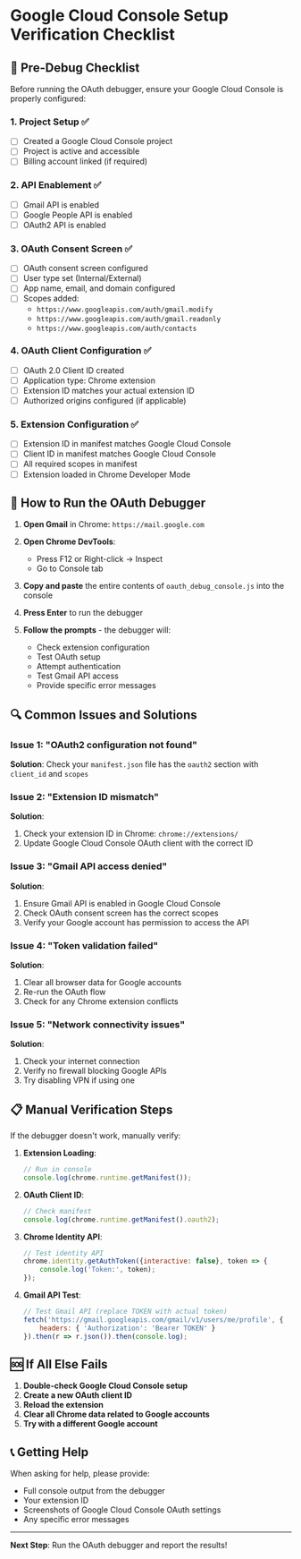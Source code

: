 <!--
Created on: 6/17/2025
Edited on: 6/17/2025, 6/24/2025
-->

# Google Cloud Console Setup Verification Checklist

## 🔧 Pre-Debug Checklist

Before running the OAuth debugger, ensure your Google Cloud Console is properly configured:

### 1. Project Setup ✅
- [ ] Created a Google Cloud Console project
- [ ] Project is active and accessible
- [ ] Billing account linked (if required)

### 2. API Enablement ✅
- [ ] Gmail API is enabled
- [ ] Google People API is enabled  
- [ ] OAuth2 API is enabled

### 3. OAuth Consent Screen ✅
- [ ] OAuth consent screen configured
- [ ] User type set (Internal/External)
- [ ] App name, email, and domain configured
- [ ] Scopes added:
  - `https://www.googleapis.com/auth/gmail.modify`
  - `https://www.googleapis.com/auth/gmail.readonly`
  - `https://www.googleapis.com/auth/contacts`

### 4. OAuth Client Configuration ✅
- [ ] OAuth 2.0 Client ID created
- [ ] Application type: Chrome extension
- [ ] Extension ID matches your actual extension ID
- [ ] Authorized origins configured (if applicable)

### 5. Extension Configuration ✅
- [ ] Extension ID in manifest matches Google Cloud Console
- [ ] Client ID in manifest matches Google Cloud Console
- [ ] All required scopes in manifest
- [ ] Extension loaded in Chrome Developer Mode

## 🚀 How to Run the OAuth Debugger

1. **Open Gmail** in Chrome: `https://mail.google.com`

2. **Open Chrome DevTools**: 
   - Press F12 or Right-click → Inspect
   - Go to Console tab

3. **Copy and paste** the entire contents of `oauth_debug_console.js` into the console

4. **Press Enter** to run the debugger

5. **Follow the prompts** - the debugger will:
   - Check extension configuration
   - Test OAuth setup
   - Attempt authentication
   - Test Gmail API access
   - Provide specific error messages

## 🔍 Common Issues and Solutions

### Issue 1: "OAuth2 configuration not found"
**Solution**: Check your `manifest.json` file has the `oauth2` section with `client_id` and `scopes`

### Issue 2: "Extension ID mismatch"
**Solution**: 
1. Check your extension ID in Chrome: `chrome://extensions/`
2. Update Google Cloud Console OAuth client with the correct ID

### Issue 3: "Gmail API access denied"
**Solution**:
1. Ensure Gmail API is enabled in Google Cloud Console
2. Check OAuth consent screen has the correct scopes
3. Verify your Google account has permission to access the API

### Issue 4: "Token validation failed"
**Solution**:
1. Clear all browser data for Google accounts
2. Re-run the OAuth flow
3. Check for any Chrome extension conflicts

### Issue 5: "Network connectivity issues"
**Solution**:
1. Check your internet connection
2. Verify no firewall blocking Google APIs
3. Try disabling VPN if using one

## 📋 Manual Verification Steps

If the debugger doesn't work, manually verify:

1. **Extension Loading**:
   ```javascript
   // Run in console
   console.log(chrome.runtime.getManifest());
   ```

2. **OAuth Client ID**:
   ```javascript
   // Check manifest
   console.log(chrome.runtime.getManifest().oauth2);
   ```

3. **Chrome Identity API**:
   ```javascript
   // Test identity API
   chrome.identity.getAuthToken({interactive: false}, token => {
       console.log('Token:', token);
   });
   ```

4. **Gmail API Test**:
   ```javascript
   // Test Gmail API (replace TOKEN with actual token)
   fetch('https://gmail.googleapis.com/gmail/v1/users/me/profile', {
       headers: { 'Authorization': 'Bearer TOKEN' }
   }).then(r => r.json()).then(console.log);
   ```

## 🆘 If All Else Fails

1. **Double-check Google Cloud Console setup**
2. **Create a new OAuth client ID**
3. **Reload the extension**
4. **Clear all Chrome data related to Google accounts**
5. **Try with a different Google account**

## 📞 Getting Help

When asking for help, please provide:
- Full console output from the debugger
- Your extension ID
- Screenshots of Google Cloud Console OAuth settings
- Any specific error messages

---

**Next Step**: Run the OAuth debugger and report the results! 